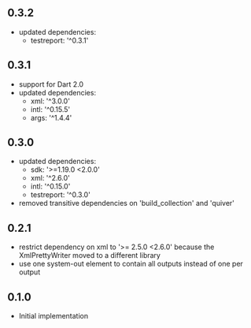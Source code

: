 ## 0.3.2
* updated dependencies:
  * testreport: '^0.3.1'

## 0.3.1
* support for Dart 2.0
* updated dependencies:
  * xml: '^3.0.0'
  * intl: '^0.15.5'
  * args: '^1.4.4'

## 0.3.0
* updated dependencies:
  * sdk: '>=1.19.0 <2.0.0'
  * xml: '^2.6.0'
  * intl: '^0.15.0'
  * testreport: '^0.3.0'
* removed transitive dependencies on 'build_collection' and 'quiver'


## 0.2.1
* restrict dependency on xml to '>= 2.5.0 <2.6.0' because the XmlPrettyWriter moved to a different library
* use one system-out element to contain all outputs instead of one per output

## 0.1.0

* Initial implementation